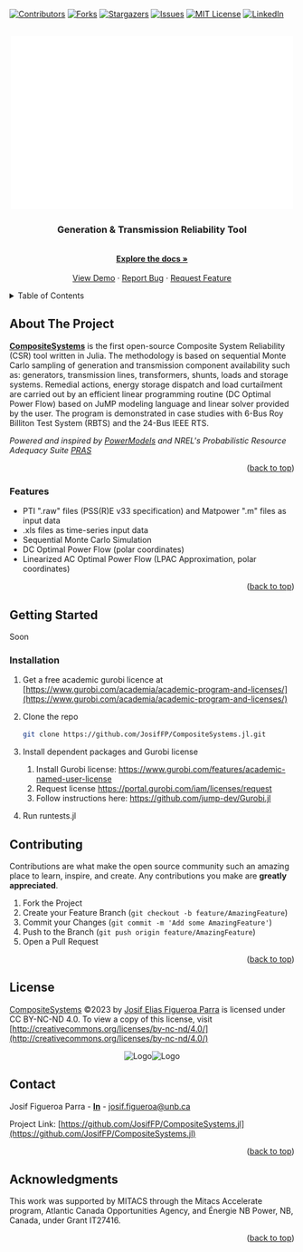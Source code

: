 <!--  -->
<a name="readme-top"></a>
<!---->

[![Contributors][contributors-shield]][contributors-url]
[![Forks][forks-shield]][forks-url]
[![Stargazers][stars-shield]][stars-url]
[![Issues][issues-shield]][issues-url]
[![MIT License][license-shield]][license-url]
[![LinkedIn][linkedin-shield]][linkedin-url]

<!-- PROJECT LOGO -->

<br />
<div align="center">
  <a href="https://github.com/JosifFP/CompositeSystems.jl">
    <img src="docs/images/logo_white.svg" alt="Logo" width="500">
  </a>

<h3 align="center">Generation & Transmission Reliability Tool</h3>

<p align="center">
    <!-- project_description -->
    <br />
    <a href="https://github.com/JosifFP/CompositeSystems.jl"><strong>Explore the docs »</strong></a>
    <br />
    <br />
    <a href="https://github.com/JosifFP/CompositeSystems.jl">View Demo</a>
    ·
    <a href="https://github.com/JosifFP/CompositeSystems.jl/issues">Report Bug</a>
    ·
    <a href="https://github.com/JosifFP/CompositeSystems.jl/issues">Request Feature</a>
  </p>
</div>

<!-- TABLE OF CONTENTS -->

<details>
  <summary>Table of Contents</summary>
  <ol>
    <li>
      <a href="#about-the-project">About The Project</a>
      <ul>
        <li><a href="#built-with">Features</a></li>
      </ul>
    </li>
    <li>
      <a href="#getting-started">Getting Started</a>
      <ul>
        <li><a href="#installation">Installation</a></li>
      </ul>
    </li>
    <li><a href="#usage">Usage</a></li>
    <li><a href="#contributing">Contributing</a></li>
    <li><a href="#license">License</a></li>
    <li><a href="#contact">Contact</a></li>
    <li><a href="#acknowledgments">Acknowledgments</a></li>
  </ol>
</details>

<!-- ABOUT THE PROJECT -->

## About The Project

<!-- [![Product Name Screen Shot][product-screenshot]](https://github.com/JosifFP/CompositeSystems.jl) -->

**[CompositeSystems](https://github.com/JosifFP/CompositeSystems.jl)** is the first open-source Composite System Reliability (CSR) tool written in Julia.
The methodology is based on sequential Monte Carlo sampling of generation and transmission component availability such as: generators, transmission lines,
transformers, shunts, loads and storage systems. Remedial actions, energy storage dispatch and load curtailment are carried out by an efficient linear
programming routine (DC Optimal Power Flow) based on JuMP modeling language and linear solver provided by the user. The program is demonstrated in case
studies with 6-Bus Roy Billiton Test System (RBTS) and the 24-Bus IEEE RTS.

*Powered and inspired by [PowerModels](https://github.com/lanl-ansi/PowerModels.jl) and *NREL's* Probabilistic Resource Adequacy Suite [PRAS](https://github.com/NREL/PRAS)*

<p align="right">(<a href="#readme-top">back to top</a>)</p>

### Features

* PTI ".raw" files (PSS(R)E v33 specification) and Matpower ".m" files as input data
* .xls files as time-series input data
* Sequential Monte Carlo Simulation
* DC Optimal Power Flow (polar coordinates)
* Linearized AC Optimal Power Flow (LPAC Approximation, polar coordinates)

<p align="right">(<a href="#readme-top">back to top</a>)</p>

<!-- GETTING STARTED -->

## Getting Started

Soon

### Installation

1. Get a free academic gurobi licence at [https://www.gurobi.com/academia/academic-program-and-licenses/](https://www.gurobi.com/academia/academic-program-and-licenses/)
2. Clone the repo

   ```sh
   git clone https://github.com/JosifFP/CompositeSystems.jl.git
   ```
3. Install dependent packages and Gurobi license

   1. Install Gurobi license: https://www.gurobi.com/features/academic-named-user-license
   2. Request license https://portal.gurobi.com/iam/licenses/request
   3. Follow instructions here: https://github.com/jump-dev/Gurobi.jl
4. Run runtests.jl

<!-- USAGE EXAMPLES -->

<!-- ## Usage

Soon -->

<!-- CONTRIBUTING -->

## Contributing

Contributions are what make the open source community such an amazing place to learn, inspire, and create. Any contributions you make are **greatly appreciated**.

1. Fork the Project
2. Create your Feature Branch (`git checkout -b feature/AmazingFeature`)
3. Commit your Changes (`git commit -m 'Add some AmazingFeature'`)
4. Push to the Branch (`git push origin feature/AmazingFeature`)
5. Open a Pull Request

<p align="right">(<a href="#readme-top">back to top</a>)</p>

<!-- LICENSE -->

## License

[CompositeSystems](https://github.com/JosifFP/CompositeSystems.jl) ©2023 by [Josif Elias Figueroa Parra](https://www.linkedin.com/in/josif-figueroa-parra) is licensed under CC BY-NC-ND 4.0. To view a copy of this license, visit [http://creativecommons.org/licenses/by-nc-nd/4.0/](http://creativecommons.org/licenses/by-nc-nd/4.0/)

<div align="center">
<img src="https://upload.wikimedia.org/wikipedia/commons/5/53/Cc-white.svg" alt="Logo" width="30"><img src="https://upload.wikimedia.org/wikipedia/en/1/11/Cc-by_new_white.svg" alt="Logo" width="30"></a>
</div>

<!-- CONTACT -->

## Contact

Josif Figueroa Parra - [**In**](https://www.linkedin.com/in/josif-figueroa-parra/) - josif.figueroa@unb.ca

Project Link: [https://github.com/JosifFP/CompositeSystems.jl](https://github.com/JosifFP/CompositeSystems.jl)

<p align="right">(<a href="#readme-top">back to top</a>)</p>

<!-- ACKNOWLEDGMENTS -->

## Acknowledgments

This work was supported by MITACS through the Mitacs Accelerate program, Atlantic Canada Opportunities Agency, and Énergie NB Power, NB, Canada, under Grant IT27416.

<p align="right">(<a href="#readme-top">back to top</a>)</p>

<!-- MARKDOWN LINKS & IMAGES -->

<!-- https://www.markdownguide.org/basic-syntax/#reference-style-links -->

[contributors-shield]: https://img.shields.io/github/contributors/JosifFP/CompositeSystems.jl.svg?style=for-the-badge
[contributors-url]: https://github.com/JosifFP/CompositeSystems.jl/graphs/contributors
[forks-shield]: https://img.shields.io/github/forks/JosifFP/CompositeSystems.jl.svg?style=for-the-badge
[forks-url]: https://github.com/JosifFP/CompositeSystems.jl/network/members
[stars-shield]: https://img.shields.io/github/stars/JosifFP/CompositeSystems.jl.svg?style=for-the-badge
[stars-url]: https://github.com/JosifFP/CompositeSystems.jl/stargazers
[issues-shield]: https://img.shields.io/github/issues/JosifFP/CompositeSystems.jl.svg?style=for-the-badge
[issues-url]: https://github.com/JosifFP/CompositeSystems.jl/issues
[license-shield]: https://img.shields.io/github/license/JosifFP/CompositeSystems.jl.svg?style=for-the-badge
[license-url]: https://github.com/JosifFP/CompositeSystems.jl/LICENSE.md
[linkedin-shield]: https://img.shields.io/badge/-LinkedIn-black.svg?style=for-the-badge&logo=linkedin&colorB=555
[linkedin-url]: https://www.linkedin.com/in/josif-figueroa-parra/
[product-screenshot]: docs/images/logo_white.png
[Next.js]: https://img.shields.io/badge/next.js-000000?style=for-the-badge&logo=nextdotjs&logoColor=white
[Next-url]: https://nextjs.org/
[React.js]: https://img.shields.io/badge/React-20232A?style=for-the-badge&logo=react&logoColor=61DAFB
[React-url]: https://reactjs.org/
[Vue.js]: https://img.shields.io/badge/Vue.js-35495E?style=for-the-badge&logo=vuedotjs&logoColor=4FC08D
[Vue-url]: https://vuejs.org/
[Angular.io]: https://img.shields.io/badge/Angular-DD0031?style=for-the-badge&logo=angular&logoColor=white
[Angular-url]: https://angular.io/
[Svelte.dev]: https://img.shields.io/badge/Svelte-4A4A55?style=for-the-badge&logo=svelte&logoColor=FF3E00
[Svelte-url]: https://svelte.dev/
[Laravel.com]: https://img.shields.io/badge/Laravel-FF2D20?style=for-the-badge&logo=laravel&logoColor=white
[Laravel-url]: https://laravel.com
[Bootstrap.com]: https://img.shields.io/badge/Bootstrap-563D7C?style=for-the-badge&logo=bootstrap&logoColor=white
[Bootstrap-url]: https://getbootstrap.com
[JQuery.com]: https://img.shields.io/badge/jQuery-0769AD?style=for-the-badge&logo=jquery&logoColor=white
[JQuery-url]: https://jquery.com
